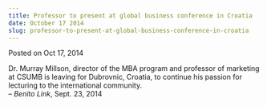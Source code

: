 ```yaml
---
title: Professor to present at global business conference in Croatia
date: October 17 2014
slug: professor-to-present-at-global-business-conference-in-croatia
---
```


 



<span class="date">Posted on Oct 17, 2014    </span>
<p>Dr. Murray Millson, director of the MBA program and professor of
marketing at CSUMB is leaving for Dubrovnic, Croatia, to continue
his passion for lecturing to the international community.<br>
&#x2013; <em>Benito Link</em>, Sept. 23, 2014</br></p>





```
